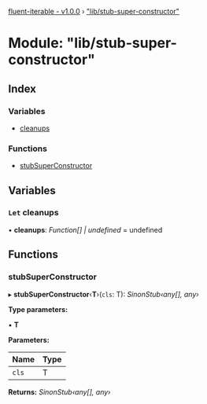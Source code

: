 [fluent-iterable - v1.0.0](../README.md) › ["lib/stub-super-constructor"](_lib_stub_super_constructor_.md)

# Module: "lib/stub-super-constructor"

## Index

### Variables

* [cleanups](_lib_stub_super_constructor_.md#let-cleanups)

### Functions

* [stubSuperConstructor](_lib_stub_super_constructor_.md#stubsuperconstructor)

## Variables

### `Let` cleanups

• **cleanups**: *Function[] | undefined* = undefined

## Functions

###  stubSuperConstructor

▸ **stubSuperConstructor**‹**T**›(`cls`: T): *SinonStub‹any[], any›*

**Type parameters:**

▪ **T**

**Parameters:**

Name | Type |
------ | ------ |
`cls` | T |

**Returns:** *SinonStub‹any[], any›*
